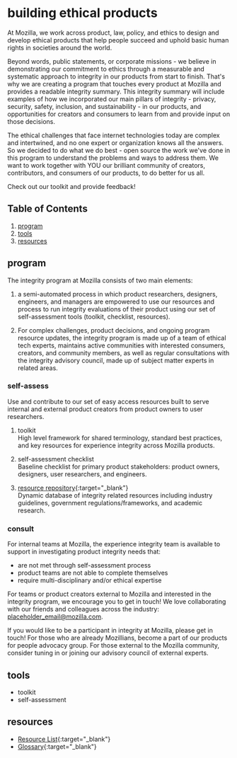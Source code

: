 # building ethical products

At Mozilla, we work across product, law, policy, and ethics to design and develop ethical products that help people succeed and uphold basic human rights in societies around the world.

Beyond words, public statements, or corporate missions - we believe in demonstrating our commitment to ethics through a measurable and systematic approach to integrity in our products from start to finish. That's why we are creating a program that touches every product at Mozilla and provides a readable integrity summary. This integrity summary will include examples of how we incorporated our main pillars of integrity - privacy, security, safety, inclusion, and sustainability - in our products, and opportunities for creators and consumers to learn from and provide input on those decisions.

The ethical challenges that face internet technologies today are complex and intertwined, and no one expert or organization knows all the answers. So we decided to do what we do best - open source the work we've done in this program to understand the problems and ways to address them. We want to work together with YOU our brilliant community of creators, contributors, and consumers of our products, to do better for us all.

Check out our toolkit and provide feedback!


## Table of Contents
1. [program](#program)
2. [tools](#tools)
3. [resources](#resources)

## program
The integrity program at Mozilla consists of two main elements: 

1) a semi-automated process in which product researchers, designers, engineers, and managers are empowered to use our resources and process to run integrity evaluations of their product using our set of self-assessment tools (toolkit, checklist, resources).

2) For complex challenges, product decisions, and ongoing program resource updates, the integrity program is made up of a team of ethical tech experts, maintains active communities with interested consumers, creators, and community members, as well as regular consultations with the integrity advisory council, made up of subject matter experts in related areas.

### self-assess
Use and contribute to our set of easy access resources built to serve internal and external product creators from product owners to user researchers.

1. toolkit
<br>High level framework for shared terminology, standard best practices, and key resources for experience integrity across Mozilla products.

2. self-assessment checklist
<br>Baseline checklist for primary product stakeholders: product owners, designers, user researchers, and engineers.

3. [resource repository](https://www.zotero.org/groups/2695011/experience_integrity_public/library){:target="_blank"}
<br>Dynamic database of integrity related resources including industry guidelines, government regulations/frameworks, and academic research.

### consult
For internal teams at Mozilla, the experience integrity team is available to support in investigating product integrity needs that: 
* are not met through self-assessment process 
* product teams are not able to complete themselves 
* require multi-disciplinary and/or ethical expertise

For teams or product creators external to Mozilla and interested in the integrity program, we encourage you to get in touch! We love collaborating with our friends and colleagues across the industry: placeholder_email@mozilla.com. 

If you would like to be a participant in integrity at Mozilla, please get in touch! For those who are already Mozillians, become a part of our products for people advocacy group. For those external to the Mozilla community, consider tuning in or joining our advisory council of external experts.


## tools
* toolkit
* self-assessment


## resources

* [Resource List](https://www.zotero.org/groups/2695011/experience_integrity_public/library){:target="_blank"}
* [Glossary](https://docs.google.com/document/d/154UATW0EzRaA1U-26-6P-hvc_UsI1PDcDMpU0VIVAO4/edit){:target="_blank"}
